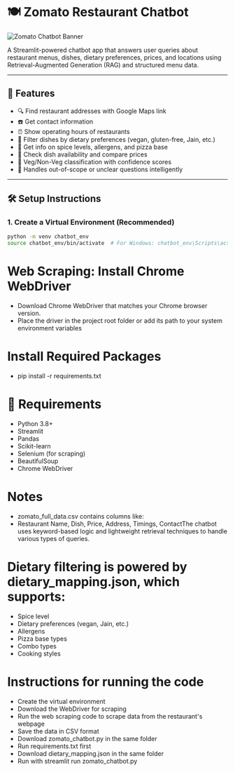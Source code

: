 # 🍽️ Zomato Restaurant Chatbot
![Zomato Chatbot Banner](ba920448-07c2-4403-978e-fa24cc6ae2c4.png)

A Streamlit-powered chatbot app that answers user queries about restaurant menus, dishes, dietary preferences, prices, and locations using Retrieval-Augmented Generation (RAG) and structured menu data.

---

## 🚀 Features

- 🔍 Find restaurant addresses with Google Maps link  
- ☎️ Get contact information  
- ⏰ Show operating hours of restaurants  
- 🥗 Filter dishes by dietary preferences (vegan, gluten-free, Jain, etc.)  
- 🧂 Get info on spice levels, allergens, and pizza base  
- 🍕 Check dish availability and compare prices  
- 🥦 Veg/Non-Veg classification with confidence scores  
- 🧠 Handles out-of-scope or unclear questions intelligently 

---

## 🛠️ Setup Instructions

### 1. Create a Virtual Environment (Recommended)

```bash
python -m venv chatbot_env
source chatbot_env/bin/activate  # For Windows: chatbot_env\Scripts\activate
````
# Web Scraping: Install Chrome WebDriver
- Download Chrome WebDriver that matches your Chrome browser version.
- Place the driver in the project root folder or add its path to your system environment variables


# Install Required Packages
- pip install -r requirements.txt

# 🔧 Requirements
- Python 3.8+
- Streamlit
- Pandas
- Scikit-learn
- Selenium (for scraping)
- BeautifulSoup
- Chrome WebDriver

#  Notes
- zomato_full_data.csv contains columns like:
- Restaurant Name, Dish, Price, Address, Timings, ContactThe chatbot uses keyword-based logic and lightweight retrieval techniques to handle various types of queries.

# Dietary filtering is powered by dietary_mapping.json, which supports:

- Spice level
- Dietary preferences (vegan, Jain, etc.)
- Allergens
- Pizza base types
- Combo types
- Cooking styles

# Instructions for running the code 
- Create the virtual environment
- Download the WebDriver for scraping 
- Run the web scraping code to scrape data from the restaurant's webpage
- Save the data in CSV format
- Download zomato_chatbot.py in the same folder
- Run requirements.txt first
- Download dietary_mapping.json in the same folder
- Run with streamlit run zomato_chatbot.py



